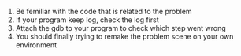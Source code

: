 1. Be femiliar with the code that is related to the problem
2. If your program keep log, check the log first
3. Attach the gdb to your program to check which step went wrong
4. You should finally trying to remake the problem scene on your own environment
